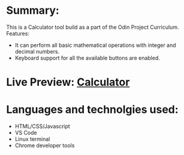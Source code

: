 # Summary:
This is a Calculator tool build as a part of the Odin Project Curriculum. 
Features:
* It can perform all basic mathematical operations with integer and decimal numbers.
* Keyboard support for all the available buttons are enabled.

# Live Preview: [Calculator](https://bluelordd.github.io/calculator/)

# Languages and technolgies used:
* HTML/CSS/Javascript
* VS Code
* Linux terminal
* Chrome developer tools